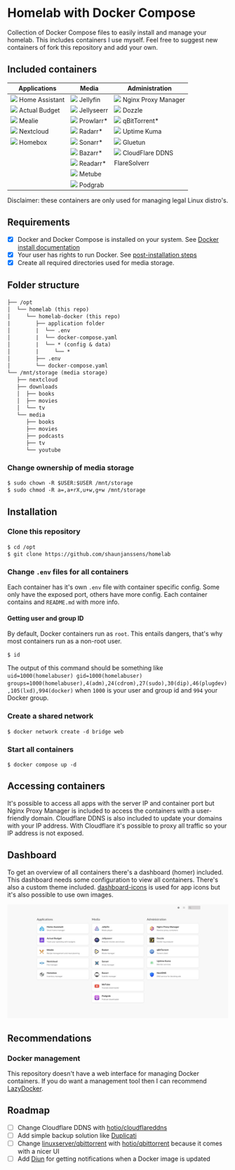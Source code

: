# Homelab with Docker Compose

Collection of Docker Compose files to easily install and manage your homelab. This includes containers I use myself. Feel free to suggest new containers of fork this repository and add your own.

## Included containers

| Applications                                                                                                         | Media                                                                                                        | Administration                                                                                                                 |
|----------------------------------------------------------------------------------------------------------------------|--------------------------------------------------------------------------------------------------------------|--------------------------------------------------------------------------------------------------------------------------------|
| <img src="https://cdn.jsdelivr.net/gh/walkxcode/dashboard-icons/png/home-assistant.png" width="24" /> Home Assistant | <img src="https://cdn.jsdelivr.net/gh/walkxcode/dashboard-icons/png/jellyfin.png" width="24" /> Jellyfin     | <img src="https://cdn.jsdelivr.net/gh/walkxcode/dashboard-icons/png/nginx-proxy-manager.png" width="24" /> Nginx Proxy Manager |
| <img src="https://cdn.jsdelivr.net/gh/walkxcode/dashboard-icons/png/actual.png" width="24" /> Actual Budget          | <img src="https://cdn.jsdelivr.net/gh/walkxcode/dashboard-icons/png/jellyseerr.png" width="24" /> Jellyseerr | <img src="https://cdn.jsdelivr.net/gh/walkxcode/dashboard-icons/png/dozzle.png" width="24" /> Dozzle                           |
| <img src="https://cdn.jsdelivr.net/gh/walkxcode/dashboard-icons/png/mealie.png" width="24" /> Mealie                 | <img src="https://cdn.jsdelivr.net/gh/walkxcode/dashboard-icons/png/prowlarr.png" width="24" /> Prowlarr*    | <img src="https://cdn.jsdelivr.net/gh/walkxcode/dashboard-icons/png/qbittorrent.png" width="24" /> qBitTorrent*                |
| <img src="https://cdn.jsdelivr.net/gh/walkxcode/dashboard-icons/png/nextcloud.png" width="24" /> Nextcloud           | <img src="https://cdn.jsdelivr.net/gh/walkxcode/dashboard-icons/png/radarr.png" width="24" /> Radarr*        | <img src="https://cdn.jsdelivr.net/gh/walkxcode/dashboard-icons/png/uptime-kuma.png" width="24" /> Uptime Kuma                 |
| <img src="https://cdn.jsdelivr.net/gh/walkxcode/dashboard-icons/png/homebox.png" width="24" /> Homebox               | <img src="https://cdn.jsdelivr.net/gh/walkxcode/dashboard-icons/png/sonarr.png" width="24" /> Sonarr*        | <img src="https://cdn.jsdelivr.net/gh/walkxcode/dashboard-icons/png/gluetun.png" width="24" /> Gluetun                         |
|                                                                                                                      | <img src="https://cdn.jsdelivr.net/gh/walkxcode/dashboard-icons/png/bazarr.png" width="24" /> Bazarr*        | <img src="https://cdn.jsdelivr.net/gh/walkxcode/dashboard-icons/png/cloudflare.png" width="24" /> CloudFlare DDNS              |
|                                                                                                                      | <img src="https://cdn.jsdelivr.net/gh/walkxcode/dashboard-icons/png/readarr.png" width="24" /> Readarr*      | FlareSolverr                                                                                                                   |
|                                                                                                                      | <img src="https://cdn.jsdelivr.net/gh/walkxcode/dashboard-icons/png/metube.png" width="24" /> Metube         |                                                                                                                                |
|                                                                                                                      | <img src="https://cdn.jsdelivr.net/gh/walkxcode/dashboard-icons/png/podgrab.png" width="24" /> Podgrab       |                                                                                                                                |

Disclaimer: these containers are only used for managing legal Linux distro's. 

## Requirements

- [x] Docker and Docker Compose is installed on your system. See [Docker install documentation](https://docs.docker.com/engine/install/)
- [x] Your user has rights to run Docker. See [post-installation steps](https://docs.docker.com/engine/install/)
- [x] Create all required directories used for media storage.

## Folder structure

```
├── /opt
│  └── homelab (this repo)
│     └── homelab-docker (this repo)
|        ├── application folder
│        |  └── .env
│        |  └── docker-compose.yaml
│        |  └── * (config & data)
│        |     └── *
│        ├── .env
│        └── docker-compose.yaml
└── /mnt/storage (media storage)
   ├── nextcloud
   ├── downloads
   │  ├── books
   │  ├── movies
   │  └── tv
   └── media
      ├── books
      ├── movies
      ├── podcasts
      ├── tv
      └── youtube
```

### Change ownership of media storage

```shell
$ sudo chown -R $USER:$USER /mnt/storage
$ sudo chmod -R a=,a+rX,u+w,g+w /mnt/storage
```

## Installation

### Clone this repository

```shell
$ cd /opt
$ git clone https://github.com/shaunjanssens/homelab
```

### Change `.env` files for all containers

Each container has it's own `.env` file with container specific config. Some only have the exposed port, others have more config. Each container contains and `README.md` with more info.

#### Getting user and group ID

By default, Docker containers run as `root`. This entails dangers, that's why most containers run as a non-root user.

```shell
$ id
```

The output of this command should be something like `uid=1000(homelabuser) gid=1000(homelabuser) groups=1000(homelabuser),4(adm),24(cdrom),27(sudo),30(dip),46(plugdev),105(lxd),994(docker)` when `1000` is your user and group id and `994` your Docker group.

### Create a shared network

```shell
$ docker network create -d bridge web
```

### Start all containers

```shell
$ docker compose up -d
```

## Accessing containers

It's possible to access all apps with the server IP and container port but Nginx Proxy Manager is included to access the containers with a user-friendly domain. Cloudflare DDNS is also included to update your domains with your IP address. With Cloudflare it's possible to proxy all traffic so your IP address is not exposed.

## Dashboard

To get an overview of all containers there's a dashboard (homer) included. This dashboard needs some configuration to view all containers. There's also a custom theme included. [dashboard-icons](https://github.com/walkxcode/dashboard-icons) is used for app icons but it's also possible to use own images.

![Screenshot of Homer dashboard](assets/dashboard.jpg)

## Recommendations

### Docker management

This repository doesn't have a web interface for managing Docker containers. If you do want a management tool then I can recommend [LazyDocker](https://github.com/jesseduffield/lazydocker).

## Roadmap

- [ ] Change Cloudflare DDNS with [hotio/cloudflareddns](https://hotio.dev/containers/cloudflareddns/)
- [ ] Add simple backup solution like [Duplicati](https://docs.linuxserver.io/images/docker-duplicati/)
- [ ] Change [linuxserver/qbittorrent](https://docs.linuxserver.io/images/docker-qbittorrent/) with [hotio/qbittorrent](https://hotio.dev/containers/qbittorrent/) because it comes with a nicer UI
- [ ] Add [Diun](https://crazymax.dev/diun/) for getting notifications when a Docker image is updated